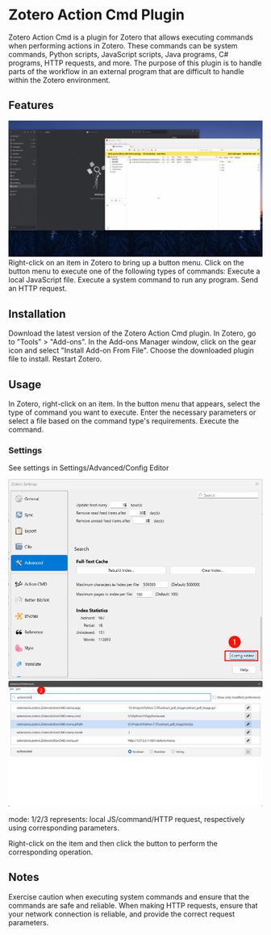 # Zotero Action Cmd Plugin

Zotero Action Cmd is a plugin for Zotero that allows executing commands when performing actions in Zotero. These commands can be system commands, Python scripts, JavaScript scripts, Java programs, C# programs, HTTP requests, and more. The purpose of this plugin is to handle parts of the workflow in an external program that are difficult to handle within the Zotero environment.

## Features
![example](https://github.com/Bowen-0x00/zotero-action-cmd/blob/main/images/zotero-eagle1.gif)
Right-click on an item in Zotero to bring up a button menu.
Click on the button menu to execute one of the following types of commands:
Execute a local JavaScript file.
Execute a system command to run any program.
Send an HTTP request.

## Installation

Download the latest version of the Zotero Action Cmd plugin.
In Zotero, go to "Tools" > "Add-ons".
In the Add-ons Manager window, click on the gear icon and select "Install Add-on From File".
Choose the downloaded plugin file to install.
Restart Zotero.

## Usage

In Zotero, right-click on an item.
In the button menu that appears, select the type of command you want to execute.
Enter the necessary parameters or select a file based on the command type's requirements.
Execute the command.

### Settings
See settings in Settings/Advanced/Config Editor

![step1](https://github.com/Bowen-0x00/zotero-action-cmd/blob/main/images/settings1.png)
![step2](https://github.com/Bowen-0x00/zotero-action-cmd/blob/main/images/settings2.png)

mode: 1/2/3 represents: local JS/command/HTTP request, respectively using corresponding parameters.

Right-click on the item and then click the button to perform the corresponding operation.



## Notes

Exercise caution when executing system commands and ensure that the commands are safe and reliable.
When making HTTP requests, ensure that your network connection is reliable, and provide the correct request parameters.
